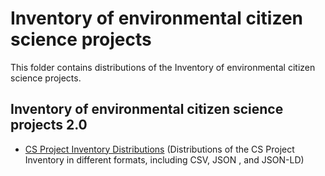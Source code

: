 # Inventory of environmental citizen science projects

This folder contains distributions of the Inventory of environmental citizen science projects.


## Inventory of environmental citizen science projects 2.0

- [CS Project Inventory Distributions](https://ec-jrc.github.io/citsci-ontology/distribution/Inventory%20of%20environmental%20citizen%20science%20projects%202.0.zip)
(Distributions of the CS Project Inventory in different formats, including CSV, JSON , and JSON-LD)


